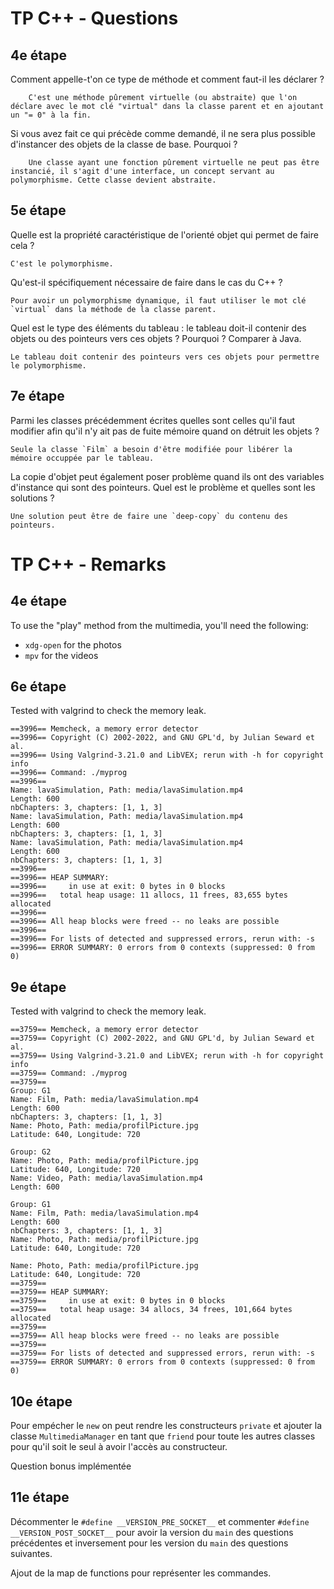 # TP C++ - Questions

## 4e étape

Comment appelle-t'on ce type de méthode et comment faut-il les déclarer ?

```
    C'est une méthode pûrement virtuelle (ou abstraite) que l'on déclare avec le mot clé "virtual" dans la classe parent et en ajoutant un "= 0" à la fin.
```

Si vous avez fait ce qui précède comme demandé, il ne sera plus possible d'instancer des objets de la classe de base. Pourquoi ?

```
    Une classe ayant une fonction pûrement virtuelle ne peut pas être instancié, il s'agit d'une interface, un concept servant au polymorphisme. Cette classe devient abstraite.
```

## 5e étape

Quelle est la propriété caractéristique de l'orienté objet qui permet de faire cela ?

```
C'est le polymorphisme.
```

Qu'est-il spécifiquement nécessaire de faire dans le cas du C++ ?

```
Pour avoir un polymorphisme dynamique, il faut utiliser le mot clé `virtual` dans la méthode de la classe parent.
```

Quel est le type des éléments du tableau : le tableau doit-il contenir des objets ou des pointeurs vers ces objets ? Pourquoi ? Comparer à Java.

```
Le tableau doit contenir des pointeurs vers ces objets pour permettre le polymorphisme.
```

## 7e étape

Parmi les classes précédemment écrites quelles sont celles qu'il faut modifier afin qu'il n'y ait pas de fuite mémoire quand on détruit les objets ?

```
Seule la classe `Film` a besoin d'être modifiée pour libérer la mémoire occuppée par le tableau.
```

La copie d'objet peut également poser problème quand ils ont des variables d'instance qui sont des pointeurs. Quel est le problème et quelles sont les solutions ?

```
Une solution peut être de faire une `deep-copy` du contenu des pointeurs.
```

# TP C++ - Remarks

## 4e étape

To use the "play" method from the multimedia, you'll need the following:

- `xdg-open` for the photos
- `mpv` for the videos

## 6e étape

Tested with valgrind to check the memory leak.

```
==3996== Memcheck, a memory error detector
==3996== Copyright (C) 2002-2022, and GNU GPL'd, by Julian Seward et al.
==3996== Using Valgrind-3.21.0 and LibVEX; rerun with -h for copyright info
==3996== Command: ./myprog
==3996== 
Name: lavaSimulation, Path: media/lavaSimulation.mp4
Length: 600
nbChapters: 3, chapters: [1, 1, 3]
Name: lavaSimulation, Path: media/lavaSimulation.mp4
Length: 600
nbChapters: 3, chapters: [1, 1, 3]
Name: lavaSimulation, Path: media/lavaSimulation.mp4
Length: 600
nbChapters: 3, chapters: [1, 1, 3]
==3996== 
==3996== HEAP SUMMARY:
==3996==     in use at exit: 0 bytes in 0 blocks
==3996==   total heap usage: 11 allocs, 11 frees, 83,655 bytes allocated
==3996== 
==3996== All heap blocks were freed -- no leaks are possible
==3996== 
==3996== For lists of detected and suppressed errors, rerun with: -s
==3996== ERROR SUMMARY: 0 errors from 0 contexts (suppressed: 0 from 0)
```

## 9e étape

Tested with valgrind to check the memory leak.

```
==3759== Memcheck, a memory error detector
==3759== Copyright (C) 2002-2022, and GNU GPL'd, by Julian Seward et al.
==3759== Using Valgrind-3.21.0 and LibVEX; rerun with -h for copyright info
==3759== Command: ./myprog
==3759== 
Group: G1
Name: Film, Path: media/lavaSimulation.mp4
Length: 600
nbChapters: 3, chapters: [1, 1, 3]
Name: Photo, Path: media/profilPicture.jpg
Latitude: 640, Longitude: 720

Group: G2
Name: Photo, Path: media/profilPicture.jpg
Latitude: 640, Longitude: 720
Name: Video, Path: media/lavaSimulation.mp4
Length: 600

Group: G1
Name: Film, Path: media/lavaSimulation.mp4
Length: 600
nbChapters: 3, chapters: [1, 1, 3]
Name: Photo, Path: media/profilPicture.jpg
Latitude: 640, Longitude: 720

Name: Photo, Path: media/profilPicture.jpg
Latitude: 640, Longitude: 720
==3759== 
==3759== HEAP SUMMARY:
==3759==     in use at exit: 0 bytes in 0 blocks
==3759==   total heap usage: 34 allocs, 34 frees, 101,664 bytes allocated
==3759== 
==3759== All heap blocks were freed -- no leaks are possible
==3759== 
==3759== For lists of detected and suppressed errors, rerun with: -s
==3759== ERROR SUMMARY: 0 errors from 0 contexts (suppressed: 0 from 0)
```

## 10e étape

Pour empécher le `new` on peut rendre les constructeurs `private` et ajouter la classe `MultimediaManager` en tant que `friend` pour toute les autres classes pour qu'il soit le seul à avoir l'accès au constructeur.

Question bonus implémentée

## 11e étape

Décommenter le `#define __VERSION_PRE_SOCKET__` et commenter `#define __VERSION_POST_SOCKET__` pour avoir la version du `main` des questions précédentes et inversement pour les version du `main` des questions suivantes.

Ajout de la map de functions pour représenter les commandes.
